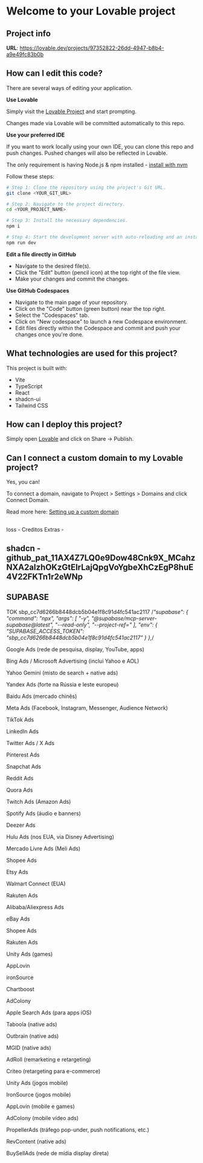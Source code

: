 # Welcome to your Lovable project

## Project info

**URL**: https://lovable.dev/projects/97352822-26dd-4947-b8b4-a9e49fc83b0b

## How can I edit this code?

There are several ways of editing your application.

**Use Lovable**

Simply visit the [Lovable Project](https://lovable.dev/projects/97352822-26dd-4947-b8b4-a9e49fc83b0b) and start prompting.

Changes made via Lovable will be committed automatically to this repo.

**Use your preferred IDE**

If you want to work locally using your own IDE, you can clone this repo and push changes. Pushed changes will also be reflected in Lovable.

The only requirement is having Node.js & npm installed - [install with nvm](https://github.com/nvm-sh/nvm#installing-and-updating)

Follow these steps:

```sh
# Step 1: Clone the repository using the project's Git URL.
git clone <YOUR_GIT_URL>

# Step 2: Navigate to the project directory.
cd <YOUR_PROJECT_NAME>

# Step 3: Install the necessary dependencies.
npm i

# Step 4: Start the development server with auto-reloading and an instant preview.
npm run dev
```

**Edit a file directly in GitHub**

- Navigate to the desired file(s).
- Click the "Edit" button (pencil icon) at the top right of the file view.
- Make your changes and commit the changes.

**Use GitHub Codespaces**

- Navigate to the main page of your repository.
- Click on the "Code" button (green button) near the top right.
- Select the "Codespaces" tab.
- Click on "New codespace" to launch a new Codespace environment.
- Edit files directly within the Codespace and commit and push your changes once you're done.

## What technologies are used for this project?

This project is built with:

- Vite
- TypeScript
- React
- shadcn-ui
- Tailwind CSS

## How can I deploy this project?

Simply open [Lovable](https://lovable.dev/projects/97352822-26dd-4947-b8b4-a9e49fc83b0b) and click on Share -> Publish.

## Can I connect a custom domain to my Lovable project?

Yes, you can!

To connect a domain, navigate to Project > Settings > Domains and click Connect Domain.

Read more here: [Setting up a custom domain](https://docs.lovable.dev/tips-tricks/custom-domain#step-by-step-guide)




##
loss
    - Creditos Extras
    - 

## shadcn - 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
## SUPABASE
TOK sbp_cc7d6266b8448dcb5b04e1f8c91d4fc541ac2117
/*"supabase": {
      "command": "npx",
      "args": [
        "-y",
        "@supabase/mcp-server-supabase@latest",
        "--read-only",
        "--project-ref=<project-ref>"
      ],
      "env": {
        "SUPABASE_ACCESS_TOKEN": "sbp_cc7d6266b8448dcb5b04e1f8c91d4fc541ac2117"
      }
    },*/


Google Ads (rede de pesquisa, display, YouTube, apps)

Bing Ads / Microsoft Advertising (inclui Yahoo e AOL)

Yahoo Gemini (misto de search + native ads)

Yandex Ads (forte na Rússia e leste europeu)

Baidu Ads (mercado chinês)

Meta Ads (Facebook, Instagram, Messenger, Audience Network)

TikTok Ads

LinkedIn Ads

Twitter Ads / X Ads

Pinterest Ads

Snapchat Ads

Reddit Ads

Quora Ads

Twitch Ads (Amazon Ads)

Spotify Ads (áudio e banners)

Deezer Ads

Hulu Ads (nos EUA, via Disney Advertising)

Mercado Livre Ads (Meli Ads)

Shopee Ads

Etsy Ads

Walmart Connect (EUA)

Rakuten Ads

Alibaba/Aliexpress Ads

eBay Ads

Shopee Ads

Rakuten Ads

Unity Ads (games)

AppLovin

ironSource

Chartboost

AdColony

Apple Search Ads (para apps iOS)

Taboola (native ads)

Outbrain (native ads)

MGID (native ads)

AdRoll (remarketing e retargeting)

Criteo (retargeting para e-commerce)

Unity Ads (jogos mobile)

IronSource (jogos mobile)

AppLovin (mobile e games)

AdColony (mobile vídeo ads)

PropellerAds (tráfego pop-under, push notifications, etc.)

RevContent (native ads)

BuySellAds (rede de mídia display direta)